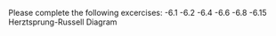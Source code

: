 Please complete the following excercises:
-6.1
-6.2
-6.4
-6.6
-6.8
-6.15
Herztsprung-Russell Diagram
